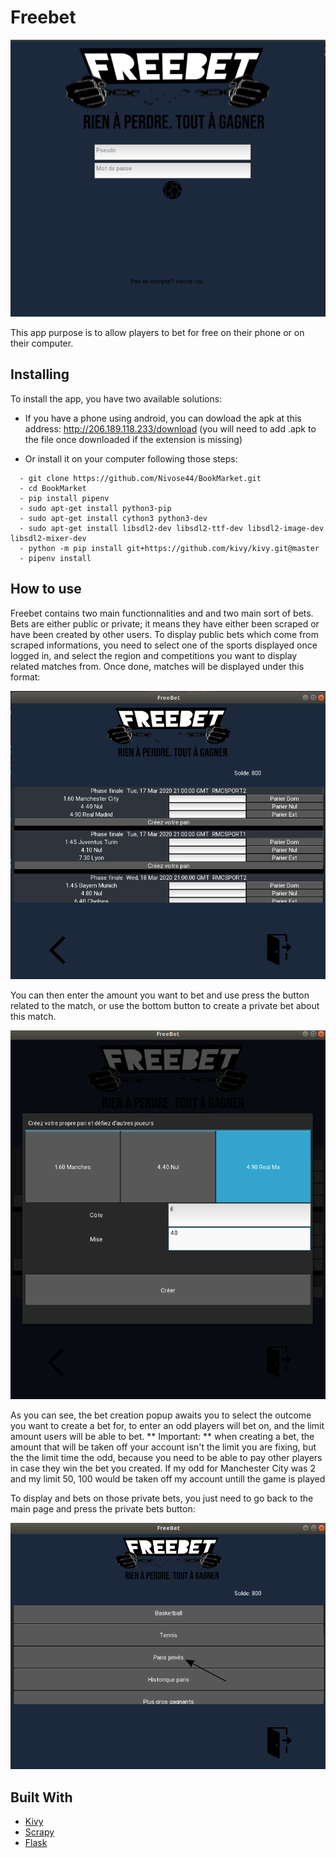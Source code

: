 # Freebet
![MainPage](/images/FreeBet.png)

This app purpose is to allow players to bet for free on their phone or on their computer.

## Installing

To install the app, you have two available solutions:

* If you have a phone using android, you can dowload the apk at this address: http://206.189.118.233/download (you will need to add .apk to the file once downloaded if the extension is missing)

* Or install it on your computer following those steps:

```
  - git clone https://github.com/Nivose44/BookMarket.git
  - cd BookMarket
  - pip install pipenv
  - sudo apt-get install python3-pip
  - sudo apt-get install cython3 python3-dev
  - sudo apt-get install libsdl2-dev libsdl2-ttf-dev libsdl2-image-dev libsdl2-mixer-dev
  - python -m pip install git+https://github.com/kivy/kivy.git@master
  - pipenv install
```
## How to use
Freebet contains two main functionnalities and and two main sort of bets.
Bets are either public or private; it means they have either been scraped or have been created by other users.
To display public bets which come from scraped informations, you need to select one of the sports displayed once logged in, and select the region and competitions you want to display related matches from. Once done, matches will be displayed under this format:

![Matches](/images/Matches.png)

You can then enter the amount you want to bet and use press the button related to the match, or use the bottom button to create a private bet about this match.

![CreateBet](/images/CreateBet.png)

As you can see, the bet creation popup awaits you to select the outcome you want to create a bet for, to enter an odd players will bet on, and the limit amount users will be able to bet.
** Important: ** when creating a bet, the amount that will be taken off your account isn't the limit you are fixing, but the the limit time the odd, because you need to be able to pay other players in case they win the bet you created. If my odd for Manchester City was 2 and my limit 50, 100 would be taken off my account untill the game is played

To display and bets on those private bets, you just need to go back to the main page and press the private bets button:

![Private](/images/Private.png)

## Built With

* [Kivy](https://kivy.org/#home)
* [Scrapy](https://scrapy.org/)
* [Flask](https://flask.palletsprojects.com/en/1.1.x/)
